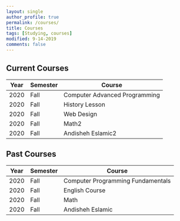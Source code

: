 ```yaml
---
layout: single
author_profile: true
permalink: /courses/
title: Courses
tags: [Studying, courses]
modified: 9-14-2019
comments: false
---
```


## Current Courses

| Year | Semester | Course |
| ---- | -------- | ------ |
| 2020 | Fall     | Computer Advanced Programming |
| 2020 | Fall     | History Lesson |
| 2020 | Fall     | Web Design |
| 2020 | Fall     | Math2 |
| 2020 | Fall     | Andisheh Eslamic2 |

## Past Courses

| Year | Semester | Course |
| ---- | -------- | ------ |
| 2020 | Fall     | Computer Programming Fundamentals |
| 2020 | Fall     | English Course |
| 2020 | Fall     | Math |
| 2020 | Fall     | Andisheh Eslamic |

<!-- 
* [Favorite Author](https://en.wikipedia.org/wiki/William_Shakespeare)
* [Places I want to visit](https://www.gettyimages.co.uk/photos/england?phrase=england&sort=best)
* [My home city](https://www.gettyimages.co.uk/photos/tehran?phrase=tehran&sort=best)
* [My university](http://lms.iust.ac.ir)
 -->
